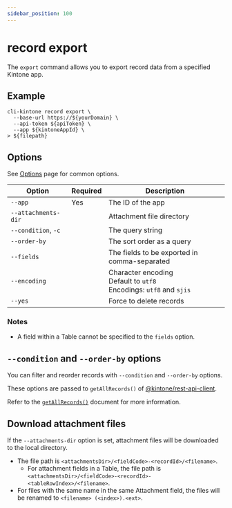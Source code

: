 ```yaml
---
sidebar_position: 100
---
```


# record export

The `export` command allows you to export record data from a specified Kintone app.

## Example

```shell
cli-kintone record export \
  --base-url https://${yourDomain} \
  --api-token ${apiToken} \
  --app ${kintoneAppId} \
> ${filepath}
```

## Options

See [Options](/options) page for common options.

| Option              | Required | Description                                                               |
| ------------------- | -------- | ------------------------------------------------------------------------- |
| `--app`             | Yes      | The ID of the app                                                         |
| `--attachments-dir` |          | Attachment file directory                                                 |
| `--condition`, `-c` |          | The query string                                                          |
| `--order-by`        |          | The sort order as a query                                                 |
| `--fields`          |          | The fields to be exported in comma-separated                              |
| `--encoding  `      |          | Character encoding<br/>Default to `utf8`<br/>Encodings: `utf8` and `sjis` |
| `--yes`             |          | Force to delete records                                                   |

### Notes

- A field within a Table cannot be specified to the `fields` option.

## `--condition` and `--order-by` options

You can filter and reorder records with `--condition` and `--order-by` options.

These options are passed to `getAllRecords()` of [@kintone/rest-api-client](https://github.com/kintone/js-sdk/tree/master/packages/rest-api-client#readme).

Refer to the [`getAllRecords()`](https://github.com/kintone/js-sdk/blob/master/packages/rest-api-client/docs/record.md#getallrecords) document for more information.

## Download attachment files

If the `--attachments-dir` option is set, attachment files will be downloaded to the local directory.

- The file path is `<attachmentsDir>/<fieldCode>-<recordId>/<filename>`.
  - For attachment fields in a Table, the file path is `<attachmentsDir>/<fieldCode>-<recordId>-<tableRowIndex>/<filename>`.
- For files with the same name in the same Attachment field, the files will be renamed to `<filename> (<index>).<ext>`.
